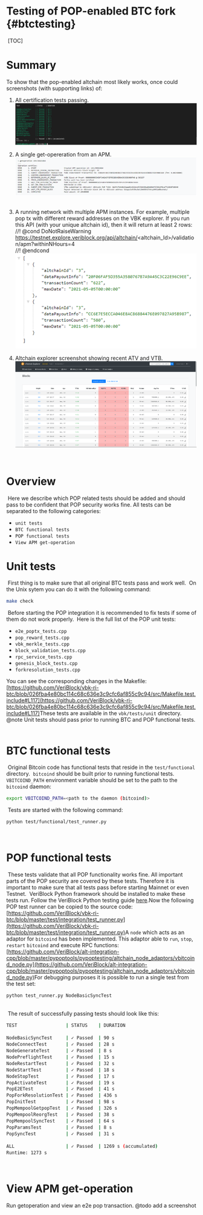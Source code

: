 # Testing of POP-enabled BTC fork {#btctesting}
​
[TOC]
​
# Summary
To show that the pop-enabled altchain most likely works, once could screenshots (with supporting links) of:
​
1. All certification tests passing.
![certification_tests](./img/certificationtests.png)

2. A single get-opereration from an APM.
![apm_getoperation_screenshot](./img/apmgetoperationscreenshot.png)
​
3. A running network with multiple APM instances. For example, multiple pop tx with different reward addresses on the VBK explorer. If you run this API (with your unique altchain id), then it will return at least 2 rows:
//! @cond DoNotRaiseWarning
https://testnet.explore.veriblock.org/api/altchain/<altchain_Id>/validation/apm?withinNHours=4  
//! @endcond   
![apm_instances](./img/apm_instances.png)

4. Altchain explorer screenshot showing recent ATV and VTB.
![vbtc_explorer_screenshot](./img/vbtcexplorerscreenshot.png)

​
# Overview
​
Here we describe which POP related tests should be added and should pass to be confident that POP security works fine. All tests can be separated to the following categories:
- `unit tests`
- `BTC functional tests`
- `POP functional tests`
- `View APM get-operation`
​
# Unit tests
​
First thing is to make sure that all original BTC tests pass and work well.
​
On the Unix sytem you can do it with the following command: 
```bash
make check
``` 
​
Before starting the POP integration it is recommended to fix tests if some of them do not work properly.
​
Here is the full list of the POP unit tests:
- `e2e_poptx_tests.cpp`
- `pop_reward_tests.cpp`
- `vbk_merkle_tests.cpp`
- `block_validation_tests.cpp`
- `rpc_service_tests.cpp`
- `genesis_block_tests.cpp`
- `forkresolution_tests.cpp`
​
 
You can see the corresponding changes in the Makefile: [https://github.com/VeriBlock/vbk-ri-btc/blob/026fba4e80bc114c68c636e3c9cfc6af855c9c94/src/Makefile.test.include#L117](https://github.com/VeriBlock/vbk-ri-btc/blob/026fba4e80bc114c68c636e3c9cfc6af855c9c94/src/Makefile.test.include#L117)
​
These tests are available in the ```vbk/tests/unit``` directory.
​
@note Unit tests should pass prior to running BTC and POP functional tests.
​
# BTC functional tests
​
Original Bitcoin code has functional tests that reside in the ```test/functional``` directory. 
​
`bitcoind` should be built prior to running functional tests. ```VBITCOIND_PATH``` environment variable should be set to the path to the `bitcoind` daemon:
```bash
export VBITCOIND_PATH=<path to the daemon (bitcoind)>
```
​
Tests are started with the following command:
```bash
python test/functional/test_runner.py
```
​
# POP functional tests
​
These tests validate that all POP functionality works fine. All important parts of the POP security are covered by these tests. Therefore it is important to make sure that all tests pass before starting Mainnet or even Testnet.
​
VeriBlock Python framework should be installed to make these tests run. Follow the VeriBlock Python testing guide [here](https://github.com/VeriBlock/alt-integration-cpp/blob/master/pypoptools/README.md).
​
Now the following POP test runner can be copied to the source code: [https://github.com/VeriBlock/vbk-ri-btc/blob/master/test/integration/test_runner.py](https://github.com/VeriBlock/vbk-ri-btc/blob/master/test/integration/test_runner.py)
​
A ```node``` which acts as an adaptor for `bitcoind` has been implemented. This adaptor able to ```run```, ```stop```, ```restart``` `bitcoind` and execute RPC functions: [https://github.com/VeriBlock/alt-integration-cpp/blob/master/pypoptools/pypoptesting/altchain_node_adaptors/vbitcoind_node.py](https://github.com/VeriBlock/alt-integration-cpp/blob/master/pypoptools/pypoptesting/altchain_node_adaptors/vbitcoind_node.py)
​
For debugging purposes it is possible to run a single test from the test set:
```bash
python test_runner.py NodeBasicSyncTest
​
```
​
The result of successfully passing tests should look like this:
​
```bash
TEST                  | STATUS    | DURATION

NodeBasicSyncTest     | ✓ Passed  | 90 s
NodeConnectTest       | ✓ Passed  | 28 s
NodeGenerateTest      | ✓ Passed  | 8 s
NodePreflightTest     | ✓ Passed  | 15 s
NodeRestartTest       | ✓ Passed  | 32 s
NodeStartTest         | ✓ Passed  | 18 s
NodeStopTest          | ✓ Passed  | 17 s
PopActivateTest       | ✓ Passed  | 19 s
PopE2ETest            | ✓ Passed  | 41 s
PopForkResolutionTest | ✓ Passed  | 436 s
PopInitTest           | ✓ Passed  | 98 s
PopMempoolGetpopTest  | ✓ Passed  | 326 s
PopMempoolReorgTest   | ✓ Passed  | 38 s
PopMempoolSyncTest    | ✓ Passed  | 64 s
PopParamsTest         | ✓ Passed  | 8 s
PopSyncTest           | ✓ Passed  | 31 s

ALL                   | ✓ Passed  | 1269 s (accumulated) 
Runtime: 1273 s
```
​
# View APM get-operation
Run getoperation and view an e2e pop transaction.
@todo add a screenshot
